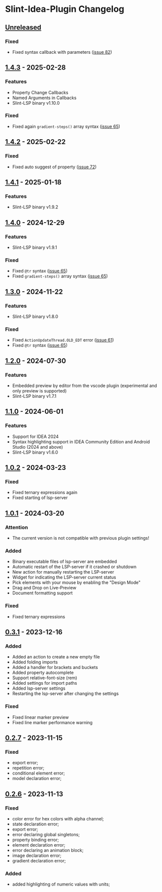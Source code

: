 <!-- Keep a Changelog guide -> https://keepachangelog.com -->

# Slint-Idea-Plugin Changelog

## [Unreleased]

### Fixed

- Fixed syntax callback with parameters ([issue 82](https://github.com/kizeevov/slint-idea-plugin/issues/82))

## [1.4.3] - 2025-02-28

### Features

- Property Change Callbacks
- Named Arguments in Callbacks
- Slint-LSP binary v1.10.0

### Fixed

- Fixed again `gradient-steps()` array syntax ([issue 65](https://github.com/kizeevov/slint-idea-plugin/issues/65))

## [1.4.2] - 2025-02-22

### Fixed

- Fixed auto suggest of property ([issue 72](https://github.com/kizeevov/slint-idea-plugin/issues/72))

## [1.4.1] - 2025-01-18

### Features

- Slint-LSP binary v1.9.2

## [1.4.0] - 2024-12-29

### Features

- Slint-LSP binary v1.9.1

### Fixed

- Fixed `@tr` syntax ([issue 65](https://github.com/kizeevov/slint-idea-plugin/issues/65))
- Fixed `gradient-steps()` array syntax ([issue 65](https://github.com/kizeevov/slint-idea-plugin/issues/65))

## [1.3.0] - 2024-11-22

### Features

- Slint-LSP binary v1.8.0

### Fixed

- Fixed `ActionUpdateThread.OLD_EDT` error ([issue 61](https://github.com/kizeevov/slint-idea-plugin/issues/61))
- Fixed `@tr` syntax ([issue 65](https://github.com/kizeevov/slint-idea-plugin/issues/65))

## [1.2.0] - 2024-07-30

### Features

- Embedded preview by editor from the vscode plugin (experimental and only preview is supported)
- Slint-LSP binary v1.7.1

## [1.1.0] - 2024-06-01

### Features

- Support for IDEA 2024
- Syntax highlighting support in IDEA Community Edition and Android Studio (2024 and above)
- Slint-LSP binary v1.6.0

## [1.0.2] - 2024-03-23

### Fixed

- Fixed ternary expressions again
- Fixed starting of lsp-server

## [1.0.1] - 2024-03-20

### Attention

- The current version is not compatible with previous plugin settings!

### Added

- Binary executable files of lsp-server are embedded
- Automatic restart of the LSP-server if it crashed or shutdown
- New action for manually restarting the LSP-server
- Widget for indicating the LSP-server current status
- Pick elements with your mouse by enabling the "Design Mode"
- Drag and Drop on Live-Preview
- Document formatting support

### Fixed

- Fixed ternary expressions

## [0.3.1] - 2023-12-16

### Added

- Added an action to create a new empty file
- Added folding imports
- Added a handler for brackets and buckets
- Added property autocomplete
- Support relative-font-size (rem)
- Added settings for import paths
- Added lsp-server settings
- Restarting the lsp-server after changing the settings

### Fixed

- Fixed linear marker preview
- Fixed line marker performance warning

## [0.2.7] - 2023-11-15

### Fixed

- export error; 
- repetition error; 
- conditional element error; 
- model declaration error;

## [0.2.6] - 2023-11-13

### Fixed

- color error for hex colors with alpha channel;
- state declaration error;
- export error;
- error declaring global singletons;
- property binding error;
- element declaration error;
- error declaring an animation block;
- image declaration error;
- gradient declaration error;

### Added

- added highlighting of numeric values with units;

[Unreleased]: https://github.com/kizeevov/slint-idea-plugin/compare/v1.4.3...HEAD
[1.4.3]: https://github.com/kizeevov/slint-idea-plugin/compare/v1.4.2...v1.4.3
[1.4.2]: https://github.com/kizeevov/slint-idea-plugin/compare/v1.4.1...v1.4.2
[1.4.1]: https://github.com/kizeevov/slint-idea-plugin/compare/v1.4.0...v1.4.1
[1.4.0]: https://github.com/kizeevov/slint-idea-plugin/compare/v1.3.0...v1.4.0
[1.3.0]: https://github.com/kizeevov/slint-idea-plugin/compare/v1.2.0...v1.3.0
[1.2.0]: https://github.com/kizeevov/slint-idea-plugin/compare/v1.1.0...v1.2.0
[1.1.0]: https://github.com/kizeevov/slint-idea-plugin/compare/v1.0.2...v1.1.0
[1.0.2]: https://github.com/kizeevov/slint-idea-plugin/compare/v1.0.1...v1.0.2
[1.0.1]: https://github.com/kizeevov/slint-idea-plugin/compare/v0.3.1...v1.0.1
[0.3.1]: https://github.com/kizeevov/slint-idea-plugin/compare/v0.2.7...v0.3.1
[0.2.7]: https://github.com/kizeevov/slint-idea-plugin/compare/v0.2.6...v0.2.7
[0.2.6]: https://github.com/kizeevov/slint-idea-plugin/commits/v0.2.6
